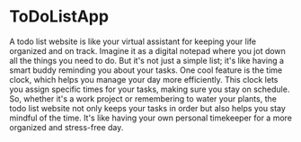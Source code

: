 # ToDoListApp <br>
<p>
   A todo list website is like your virtual assistant for keeping your life organized and on track. Imagine it as a digital notepad where you jot  down all the things you need to do. But it's not just a simple list; it's like having a smart buddy reminding you about your tasks. One cool feature is the time clock, which helps you manage your day more efficiently. This clock lets you assign specific times for your tasks, making sure you stay on schedule. So, whether it's a work project or remembering to water your plants, the todo list website not only keeps your tasks in order but also helps you stay mindful of the time. It's like having your own personal timekeeper for a more organized and stress-free day.
</p>
